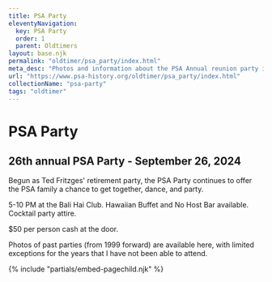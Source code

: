 ```yaml
---
title: PSA Party
eleventyNavigation:
  key: PSA Party
  order: 1
  parent: Oldtimers
layout: base.njk
permalink: "oldtimer/psa_party/index.html"
meta_desc: "Photos and information about the PSA Annual reunion party in San Diego"
url: "https://www.psa-history.org/oldtimer/psa_party/index.html"
collectionName: "psa-party"
tags: "oldtimer"
---
```


# PSA Party

## 26th annual PSA Party - September 26, 2024

Begun as Ted Fritzges' retirement party, the PSA Party continues to offer the PSA family a chance to get together, dance, and party. 

5-10 PM at the Bali Hai Club. Hawaiian Buffet and No Host Bar available. Cocktail party attire. 

$50 per person cash at the door.

Photos of past parties (from 1999 forward) are available here, with limited exceptions for the years that I have not been able to attend.

{% include "partials/embed-pagechild.njk" %}